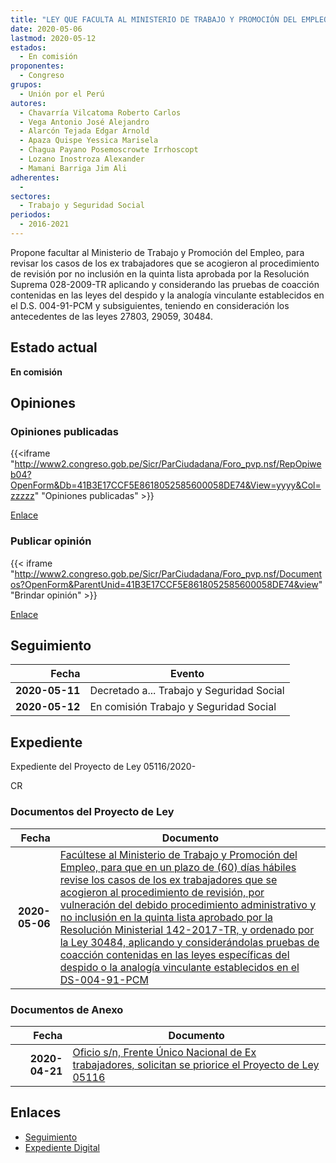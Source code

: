 ```yaml
---
title: "LEY QUE FACULTA AL MINISTERIO DE TRABAJO Y PROMOCIÓN DEL EMPLEO, PARA QUE EN UN PLAZO DE (60) DÍAS HÁBILES, REVISE LOS CASOS DE LOS EX TRABAJADORES QUE SE ACOGIERON AL PROCEDIMIENTO DE REVISIÓN, POR VULNERACIÓN DEL DEBIDO PROCEDIMIENTO ADMINISTRATIVO Y NO INCLUSIÓN EN LA QUINTA LISTA APROBADO POR LA RESOLUCIÓN MINISTERIAL 142-2017-TR"
date: 2020-05-06
lastmod: 2020-05-12
estados: 
  - En comisión
proponentes: 
  - Congreso
grupos: 
  - Unión por el Perú
autores: 
  - Chavarría Vilcatoma Roberto Carlos
  - Vega Antonio José Alejandro
  - Alarcón Tejada Edgar Arnold
  - Apaza Quispe Yessica Marisela
  - Chagua Payano Posemoscrowte Irrhoscopt
  - Lozano Inostroza Alexander
  - Mamani Barriga Jim Ali
adherentes: 
  - 
sectores: 
  - Trabajo y Seguridad Social
periodos: 
  - 2016-2021
---
```


Propone facultar al Ministerio de Trabajo y Promoción del Empleo, para revisar los casos de los ex trabajadores que se acogieron al procedimiento de revisión por no inclusión en la quinta lista aprobada por la Resolución Suprema 028-2009-TR aplicando y considerando las pruebas de coacción contenidas en las leyes del despido y la analogía vinculante establecidos en el D.S. 004-91-PCM y subsiguientes, teniendo en consideración los antecedentes de las leyes 27803, 29059, 30484.


## Estado actual

**En comisión**

## Opiniones

### Opiniones publicadas

{{<iframe "http://www2.congreso.gob.pe/Sicr/ParCiudadana/Foro_pvp.nsf/RepOpiweb04?OpenForm&Db=41B3E17CCF5E8618052585600058DE74&View=yyyy&Col=zzzzz" "Opiniones publicadas" >}}

[Enlace](http://www2.congreso.gob.pe/Sicr/ParCiudadana/Foro_pvp.nsf/RepOpiweb04?OpenForm&Db=41B3E17CCF5E8618052585600058DE74&View=yyyy&Col=zzzzz)
### Publicar opinión

{{< iframe "http://www2.congreso.gob.pe/Sicr/ParCiudadana/Foro_pvp.nsf/Documentos?OpenForm&ParentUnid=41B3E17CCF5E8618052585600058DE74&view" "Brindar opinión" >}}

[Enlace](http://www2.congreso.gob.pe/Sicr/ParCiudadana/Foro_pvp.nsf/Documentos?OpenForm&ParentUnid=41B3E17CCF5E8618052585600058DE74&view)

## Seguimiento

| Fecha | Evento |
|------:|--------|
| **2020-05-11** | Decretado a... Trabajo y Seguridad Social|
| **2020-05-12** | En comisión Trabajo y Seguridad Social|


## Expediente

Expediente del Proyecto de Ley 05116/2020-

CR


### Documentos del Proyecto de Ley

| Fecha | Documento |
|------:|--------|
| **2020-05-06** | [Facúltese al Ministerio de Trabajo y Promoción del Empleo, para que en un plazo de (60) días hábiles revise los casos de los ex trabajadores que se acogieron al procedimiento de revisión, por vulneración del debido procedimiento administrativo y no inclusión en la quinta lista aprobado por la Resolución Ministerial 142-2017-TR, y ordenado por la Ley 30484, aplicando y considerándolas pruebas de coacción contenidas en las leyes específicas del despido o la analogía vinculante establecidos en el DS-004-91-PCM](http://www.leyes.congreso.gob.pe/Documentos/2016_2021/Proyectos_de_Ley_y_de_Resoluciones_Legislativas/PL05116_20200506.pdf) |

### Documentos de Anexo

| Fecha | Documento |
|------:|--------|
| **2020-04-21** | [Oficio s/n, Frente Único Nacional de Ex trabajadores, solicitan se priorice el Proyecto de Ley 05116](http://www.leyes.congreso.gob.pe/Documentos/2016_2021/Oficios/Otras_Instituciones/OFICIO-S-N-PROYECTO-05116.pdf) |

## Enlaces 

- [Seguimiento](http://www2.congreso.gob.pe/Sicr/TraDocEstProc/CLProLey2016.nsf/f7fff46988ca05b1052578e100829cc7/c4a82a7fbc164ac305258560006331ea?OpenDocument)
- [Expediente Digital](http://www2.congreso.gob.pe/Sicr/TraDocEstProc/CLProLey2016.nsf/f7fff46988ca05b1052578e100829cc7/c4a82a7fbc164ac305258560006331ea?OpenDocument&Click=05257FB7005EB655.eb71d0cf91d8294e05256cdf006b5706/$Body/0.1C6C)
